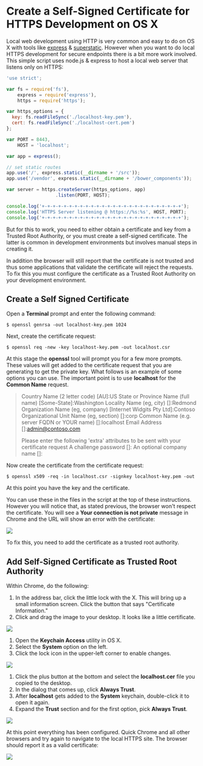 Create a Self-Signed Certificate for HTTPS Development on OS X
==============================================================
Local web development using HTTP is very common and easy to do on OS X with tools like [express](http://npmjs.org/package/express) & [superstatic](http://npmjs.org/package/superstatic). However when you want to do local HTTPS development for secure endpoints there is a bit more work involved. This simple script uses node.js & express to host a local web server that listens only on HTTPS:

````javascript
'use strict';

var fs = require('fs'),
    express = require('express'),
    https = require('https');

var https_options = {
  key: fs.readFileSync('./localhost-key.pem'),
  cert: fs.readFileSync('./localhost-cert.pem')
};

var PORT = 8443,
    HOST = 'localhost';

var app = express();

// set static routes
app.use('/', express.static(__dirname + '/src'));
app.use('/vendor', express.static(__dirname + '/bower_components'));

var server = https.createServer(https_options, app)
                  .listen(PORT, HOST);

console.log('+-+-+-+-+-+-+-+-+-+-+-+-+-+-+-+-+-+-+-+-+-+-+-+-+-+');
console.log('HTTPS Server listening @ https://%s:%s', HOST, PORT);
console.log('+-+-+-+-+-+-+-+-+-+-+-+-+-+-+-+-+-+-+-+-+-+-+-+-+-+');
````

But for this to work, you need to either obtain a certificate and key from a Trusted Root Authority, or you must create a self-signed certificate. The latter is common in development environments but involves manual steps in creating it. 

In addition the browser will still report that the certificate is not trusted and thus some applications that validate the certificate will reject the requests. To fix this you must configure the certificate as a Trusted Root Authority on your development environment.

Create a Self Signed Certificate
--------------------------------
Open a **Terminal** prompt and enter the following command:

````
$ openssl genrsa -out localhost-key.pem 1024 
````

Next, create the certificate request:

````
$ openssl req -new -key localhost-key.pem -out localhost.csr
````

At this stage the **openssl** tool will prompt you for a few more prompts. These values will get added to the certificate request that you are generating to get the private key. What follows is an example of some options you can use. The important point is to use **localhost** for the **Common Name** request.

> Country Name (2 letter code) [AU]:US
> State or Province Name (full name) [Some-State]:Washington
> Locality Name (eg, city) []:Redmond
> Organization Name (eg, company) [Internet Widgits Pty Ltd]:Contoso
> Organizational Unit Name (eg, section) []:corp
> Common Name (e.g. server FQDN or YOUR name) []:localhost
> Email Address []:admin@contoso.com
> 
> Please enter the following 'extra' attributes
> to be sent with your certificate request
> A challenge password []:
> An optional company name []:

Now create the certificate from the certificate request:

````
$ openssl x509 -req -in localhost.csr -signkey localhost-key.pem -out
````

At this point you have the key and the certificate.

You can use these in the files in the script at the top of these instructions. However you will notice that, as stated previous, the browser won't respect the certificate. You will see a **Your connection is not private** message in Chrome and the URL will show an error with the certificate:

![](ssl-cert.png)

To fix this, you need to add the certificate as a trusted root authority.

Add Self-Signed Certificate as Trusted Root Authority
-----------------------------------------------------
Within Chrome, do the following:

1. In the address bar, click the little lock with the X. This will bring up a small information screen. Click the button that says "Certificate Information."
1. Click and drag the image to your desktop. It looks like a little certificate.

![](ssl-get-cert.png)

1. Open the **Keychain Access** utility in OS X.
1. Select the **System** option on the left.
1. Click the lock icon in the upper-left corner to enable changes.

![](ssl-keychain-01.png)

1. Click the plus button at the bottom and select the **localhost.cer** file you copied to the desktop.
1. In the dialog that comes up, click **Always Trust**.
1. After **localhost** gets added to the **System** keychain, double-click it to open it again.
1. Expand the **Trust** section and for the first option, pick **Always Trust**.

![](ssl-keychain-02.png)

At this point everything has been configured. Quick Chrome and all other browsers and try again to navigate to the local HTTPS site. The browser should report it as a valid certificate:

![](ssl-good.png)
